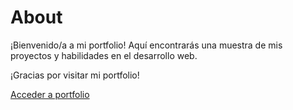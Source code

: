 # About

¡Bienvenido/a a mi portfolio! Aquí encontrarás una muestra de mis proyectos y habilidades en el desarrollo web.

¡Gracias por visitar mi portfolio!

<a href="https://milagromartino-portfolio.vercel.app/">Acceder a portfolio </a>
